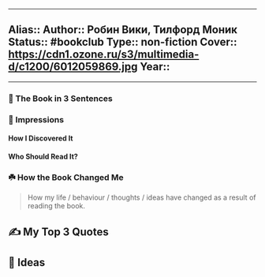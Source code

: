 
---
Alias::
Author:: Робин Вики, Тилфорд Моник
Status:: #bookclub 
Type:: non-fiction
Cover:: https://cdn1.ozone.ru/s3/multimedia-d/c1200/6012059869.jpg
Year::
---

---

### 🚀 The Book in 3 Sentences

### 🎨 Impressions

#### How I Discovered It

#### Who Should Read It?

### ☘️ How the Book Changed Me

> How my life / behaviour / thoughts / ideas have changed as a result of reading the book.

## ✍️ My Top 3 Quotes

## 📒 Ideas